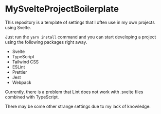 # MySvelteProjectBoilerplate

This repository is a template of settings that I often use in my own projects using Svelte.

Just run the `yarn install` command and you can start developing a project using the following packages right away.

-   Svelte
-   TypeScript
-   Tailwind CSS
-   ESLint
-   Prettier
-   Jest
-   Webpack

Currently, there is a problem that Lint does not work with .svelte files combined with TypeScript.

There may be some other strange settings due to my lack of knowledge.
